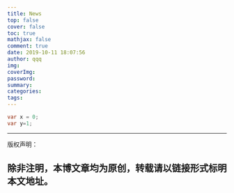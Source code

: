 ```yaml
---
title: News
top: false
cover: false
toc: true
mathjax: false
comment: true
date: 2019-10-11 18:07:56
author: qqq
img:
coverImg:
password:
summary:
categories:
tags:
---
```


```C#
var x = 0;
var y=1;
```

---
版权声明：

除非注明，本博文章均为原创，转载请以链接形式标明本文地址。
---

